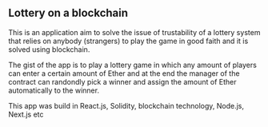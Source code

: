 ## Lottery on a blockchain

This is an application aim to solve the issue of trustability of a lottery system that relies on anybody (strangers) to play the game in good faith and it is solved using blockchain.

The gist of the app is to play a lottery game in which any amount of players can enter a certain amount of Ether and at the end the manager of the contract can randondly pick a winner and assign the amount of Ether automatically to the winner.

This app was build in React.js, Solidity, blockchain technology, Node.js, Next.js etc
